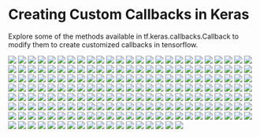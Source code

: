 # Creating Custom Callbacks in Keras
Explore some of the methods available in tf.keras.callbacks.Callback to modify them to create customized callbacks in tensorflow.

![](./Screenshots/1.png)
![](./Screenshots/2.png)
![](./Screenshots/3.png)
![](./Screenshots/4.png)
![](./Screenshots/5.png)
![](./Screenshots/6.png)
![](./Screenshots/7.png)
![](./Screenshots/8.png)
![](./Screenshots/9.png)
![](./Screenshots/10.png)
![](./Screenshots/11.png)
![](./Screenshots/12.png)
![](./Screenshots/13.png)
![](./Screenshots/14.png)
![](./Screenshots/15.png)
![](./Screenshots/16.png)
![](./Screenshots/17.png)
![](./Screenshots/18.png)
![](./Screenshots/19.png)
![](./Screenshots/20.png)
![](./Screenshots/21.png)
![](./Screenshots/22.png)
![](./Screenshots/23.png)
![](./Screenshots/24.png)
![](./Screenshots/25.png)
![](./Screenshots/26.png)
![](./Screenshots/27.png)
![](./Screenshots/28.png)
![](./Screenshots/29.png)
![](./Screenshots/30.png)
![](./Screenshots/31.png)
![](./Screenshots/32.png)
![](./Screenshots/33.png)
![](./Screenshots/34.png)
![](./Screenshots/35.png)
![](./Screenshots/36.png)
![](./Screenshots/37.png)
![](./Screenshots/38.png)
![](./Screenshots/39.png)
![](./Screenshots/40.png)
![](./Screenshots/41.png)
![](./Screenshots/42.png)
![](./Screenshots/43.png)
![](./Screenshots/44.png)
![](./Screenshots/45.png)
![](./Screenshots/46.png)
![](./Screenshots/47.png)
![](./Screenshots/48.png)
![](./Screenshots/49.png)
![](./Screenshots/50.png)
![](./Screenshots/51.png)
![](./Screenshots/52.png)
![](./Screenshots/53.png)
![](./Screenshots/54.png)
![](./Screenshots/55.png)
![](./Screenshots/56.png)
![](./Screenshots/57.png)
![](./Screenshots/58.png)
![](./Screenshots/59.png)
![](./Screenshots/60.png)
![](./Screenshots/61.png)
![](./Screenshots/62.png)
![](./Screenshots/63.png)
![](./Screenshots/64.png)
![](./Screenshots/65.png)
![](./Screenshots/66.png)
![](./Screenshots/67.png)
![](./Screenshots/68.png)
![](./Screenshots/69.png)
![](./Screenshots/70.png)
![](./Screenshots/71.png)
![](./Screenshots/72.png)
![](./Screenshots/73.png)
![](./Screenshots/74.png)
![](./Screenshots/75.png)
![](./Screenshots/76.png)
![](./Screenshots/77.png)
![](./Screenshots/78.png)
![](./Screenshots/79.png)
![](./Screenshots/80.png)
![](./Screenshots/81.png)
![](./Screenshots/82.png)
![](./Screenshots/83.png)
![](./Screenshots/84.png)
![](./Screenshots/85.png)
![](./Screenshots/86.png)
![](./Screenshots/87.png)
![](./Screenshots/88.png)
![](./Screenshots/89.png)
![](./Screenshots/90.png)
![](./Screenshots/91.png)
![](./Screenshots/92.png)
![](./Screenshots/93.png)
![](./Screenshots/94.png)
![](./Screenshots/95.png)
![](./Screenshots/96.png)
![](./Screenshots/97.png)
![](./Screenshots/98.png)
![](./Screenshots/99.png)
![](./Screenshots/100.png)
![](./Screenshots/101.png)
![](./Screenshots/102.png)
![](./Screenshots/103.png)
![](./Screenshots/104.png)
![](./Screenshots/105.png)
![](./Screenshots/106.png)
![](./Screenshots/107.png)
![](./Screenshots/108.png)
![](./Screenshots/109.png)
![](./Screenshots/110.png)
![](./Screenshots/111.png)
![](./Screenshots/112.png)
![](./Screenshots/113.png)
![](./Screenshots/114.png)
![](./Screenshots/115.png)
![](./Screenshots/116.png)
![](./Screenshots/117.png)
![](./Screenshots/118.png)
![](./Screenshots/119.png)
![](./Screenshots/120.png)
![](./Screenshots/121.png)
![](./Screenshots/122.png)
![](./Screenshots/123.png)
![](./Screenshots/124.png)
![](./Screenshots/125.png)
![](./Screenshots/126.png)
![](./Screenshots/127.png)
![](./Screenshots/128.png)
![](./Screenshots/129.png)
![](./Screenshots/130.png)
![](./Screenshots/131.png)
![](./Screenshots/132.png)
![](./Screenshots/133.png)
![](./Screenshots/134.png)
![](./Screenshots/135.png)
![](./Screenshots/136.png)
![](./Screenshots/137.png)
![](./Screenshots/138.png)
![](./Screenshots/139.png)
![](./Screenshots/140.png)
![](./Screenshots/141.png)
![](./Screenshots/142.png)
![](./Screenshots/143.png)
![](./Screenshots/144.png)
![](./Screenshots/145.png)
![](./Screenshots/146.png)
![](./Screenshots/147.png)
![](./Screenshots/148.png)
![](./Screenshots/149.png)
![](./Screenshots/150.png)
![](./Screenshots/151.png)
![](./Screenshots/152.png)
![](./Screenshots/153.png)
![](./Screenshots/154.png)
![](./Screenshots/155.png)
![](./Screenshots/156.png)
![](./Screenshots/157.png)
![](./Screenshots/158.png)
![](./Screenshots/159.png)
![](./Screenshots/160.png)
![](./Screenshots/161.png)
![](./Screenshots/162.png)
![](./Screenshots/163.png)
![](./Screenshots/164.png)
![](./Screenshots/165.png)
![](./Screenshots/166.png)
![](./Screenshots/167.png)
![](./Screenshots/168.png)
![](./Screenshots/169.png)
![](./Screenshots/170.png)
![](./Screenshots/171.png)
![](./Screenshots/172.png)
![](./Screenshots/173.png)
![](./Screenshots/174.png)
![](./Screenshots/175.png)
![](./Screenshots/176.png)
![](./Screenshots/177.png)
![](./Screenshots/178.png)
![](./Screenshots/179.png)
![](./Screenshots/180.png)
![](./Screenshots/181.png)
![](./Screenshots/182.png)
![](./Screenshots/183.png)
![](./Screenshots/184.png)
![](./Screenshots/185.png)
![](./Screenshots/186.png)
![](./Screenshots/187.png)
![](./Screenshots/188.png)
![](./Screenshots/189.png)
![](./Screenshots/190.png)
![](./Screenshots/191.png)
![](./Screenshots/192.png)
![](./Screenshots/193.png)
